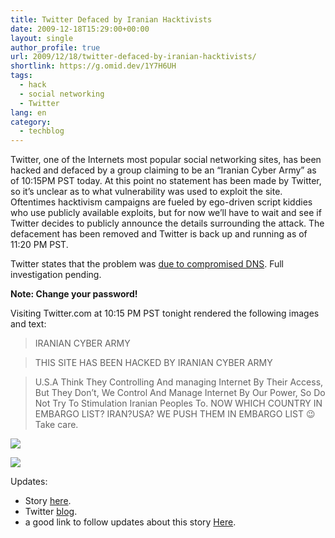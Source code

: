 ```yaml
---
title: Twitter Defaced by Iranian Hacktivists
date: 2009-12-18T15:29:00+00:00
layout: single
author_profile: true
url: 2009/12/18/twitter-defaced-by-iranian-hacktivists/
shortlink: https://g.omid.dev/1Y7H6UH
tags:
  - hack
  - social networking
  - Twitter
lang: en
category: 
  - techblog
---
```

Twitter, one of the Internets most popular social networking sites, has been hacked and defaced by a group claiming to be an “Iranian Cyber Army” as of 10:15PM PST today. At this point no statement has been made by Twitter, so it’s unclear as to what vulnerability was used to exploit the site. Oftentimes hacktivism campaigns are fueled by ego-driven script kiddies who use publicly available exploits, but for now we’ll have to wait and see if Twitter decides to publicly announce the details surrounding the attack. The defacement has been removed and Twitter is back up and running as of 11:20 PM PST.

Twitter states that the problem was [due to compromised DNS](http://status.twitter.com/post/288586541/working-on-site-outage). Full investigation pending.

**Note: Change your password!**

Visiting Twitter.com at 10:15 PM PST tonight rendered the following images and text:

> IRANIAN CYBER ARMY

> THIS SITE HAS BEEN HACKED BY IRANIAN CYBER ARMY

> U.S.A Think They Controlling And managing Internet By Their Access, But They Don’t, We Control And Manage Internet By Our Power, So Do Not Try To Stimulation Iranian Peoples To. NOW WHICH COUNTRY IN EMBARGO LIST? IRAN?USA? WE PUSH THEM IN EMBARGO LIST 😉 Take care.

[![](http://4.bp.blogspot.com/_vaUVXcmC3OI/SyuYLKD-V0I/AAAAAAAAAZU/VZcDG87eZXg/s400/4194607094_99eae40088_o.png)](http://4.bp.blogspot.com/_vaUVXcmC3OI/SyuYLKD-V0I/AAAAAAAAAZU/VZcDG87eZXg/s1600-h/4194607094_99eae40088_o.png)

[![](http://4.bp.blogspot.com/_vaUVXcmC3OI/SyuYOjTATGI/AAAAAAAAAZc/7lZQjGOhXts/s400/4193845275_bea7afdd32_b.jpg)](http://4.bp.blogspot.com/_vaUVXcmC3OI/SyuYOjTATGI/AAAAAAAAAZc/7lZQjGOhXts/s1600-h/4193845275_bea7afdd32_b.jpg)

  
Updates:

*   Story [here](http://bits.blogs.nytimes.com/2009/12/18/twitter-disrupted-by-web-attack/?scp=7&sq=computer&st=cse). 
*   Twitter [blog](http://blog.twitter.com/2009/12/dns-disruption.html).
*   a good link to follow updates about this story [Here](http://www.techcrunch.com/2009/12/17/twitter-reportedly-hacked-by-iranian-cyber-army/).